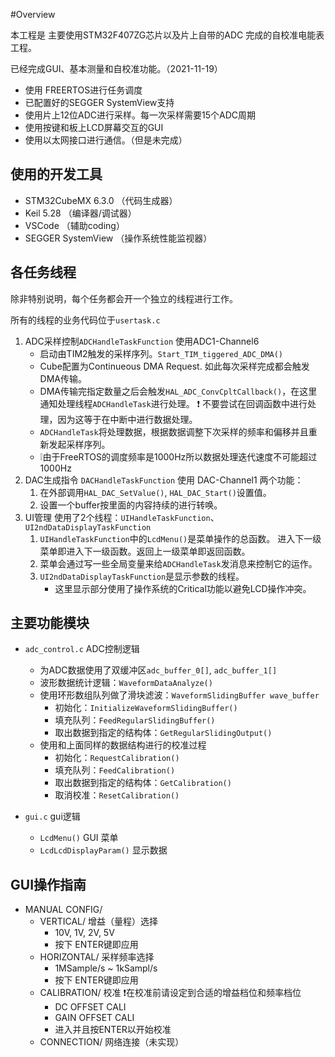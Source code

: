 #Overview

本工程是 主要使用STM32F407ZG芯片以及片上自带的ADC 完成的自校准电能表工程。

已经完成GUI、基本测量和自校准功能。（2021-11-19）

- 使用 FREERTOS进行任务调度
- 已配置好的SEGGER SystemView支持
- 使用片上12位ADC进行采样。每一次采样需要15个ADC周期
- 使用按键和板上LCD屏幕交互的GUI
- 使用以太网接口进行通信。（但是未完成）

## 使用的开发工具

- STM32CubeMX 6.3.0 （代码生成器）
- Keil 5.28 （编译器/调试器）
- VSCode （辅助coding）
- SEGGER SystemView （操作系统性能监视器）



## 各任务线程

除非特别说明，每个任务都会开一个独立的线程进行工作。

所有的线程的业务代码位于`usertask.c`

1. ADC采样控制`ADCHandleTaskFunction`
   使用ADC1-Channel6
   - 启动由TIM2触发的采样序列。`Start_TIM_tiggered_ADC_DMA()`
   - Cube配置为Continueous DMA Request. 如此每次采样完成都会触发DMA传输。
   - DMA传输完指定数量之后会触发`HAL_ADC_ConvCpltCallback()`，在这里通知处理线程`ADCHandleTask`进行处理。
     :exclamation: 不要尝试在回调函数中进行处理，因为这等于在中断中进行数据处理。
   - `ADCHandleTask`将处理数据，根据数据调整下次采样的频率和偏移并且重新发起采样序列。
   - :grey_exclamation:由于FreeRTOS的调度频率是1000Hz所以数据处理迭代速度不可能超过1000Hz
2. DAC生成指令 `DACHandleTaskFunction`
   使用 DAC-Channel1
   两个功能：
   1. 在外部调用`HAL_DAC_SetValue()`, `HAL_DAC_Start()`设置值。
   2. 设置一个buffer按里面的内容持续的进行转唤。
3. UI管理
   使用了2个线程：`UIHandleTaskFunction`、`UI2ndDataDisplayTaskFunction`
   1. `UIHandleTaskFunction`中的`LcdMenu()`是菜单操作的总函数。
      进入下一级菜单即进入下一级函数。返回上一级菜单即返回函数。
   2. 菜单会通过写一些全局变量来给`ADCHandleTask`发消息来控制它的运作。
   3. `UI2ndDataDisplayTaskFunction`是显示参数的线程。
      - 这里显示部分使用了操作系统的Critical功能以避免LCD操作冲突。

## 主要功能模块

- `adc_control.c` ADC控制逻辑
  - 为ADC数据使用了双缓冲区`adc_buffer_0[]`, `adc_buffer_1[]`
  - 波形数据统计逻辑：`WaveformDataAnalyze()`
  - 使用环形数组队列做了滑块滤波：`WaveformSlidingBuffer wave_buffer`
    - 初始化：`InitializeWaveformSlidingBuffer()`
    - 填充队列：`FeedRegularSlidingBuffer()`
    - 取出数据到指定的结构体：`GetRegularSlidingOutput()`
  - 使用和上面同样的数据结构进行的校准过程
    - 初始化：`RequestCalibration()`
    - 填充队列：`FeedCalibration()`
    - 取出数据到指定的结构体：`GetCalibration()`
    - 取消校准：`ResetCalibration()`

- `gui.c` gui逻辑
  - `LcdMenu()` GUI 菜单
  - `LcdLcdDisplayParam()` 显示数据

## GUI操作指南

- MANUAL CONFIG/
  - VERTICAL/ 增益（量程）选择
    - 10V, 1V, 2V, 5V
    - 按下 ENTER键即应用
  - HORIZONTAL/ 采样频率选择
    - 1MSample/s ~ 1kSampl/s
    - 按下 ENTER键即应用
  - CALIBRATION/  校准
    :exclamation:在校准前请设定到合适的增益档位和频率档位
    - DC OFFSET CALI
    - GAIN OFFSET CALI
    - 进入并且按ENTER以开始校准
  - CONNECTION/ 网络连接（未实现）

